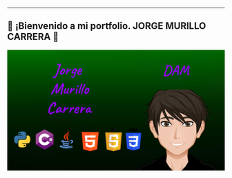 ---
## 👾 ¡Bienvenido a mi portfolio.  JORGE MURILLO CARRERA  👾

![Imagen Principal](https://github.com/jorgemuri/jorgemuri/blob/main/.img/ImgPortfolio.png?raw=true)
